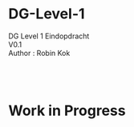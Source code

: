 # DG-Level-1 
DG Level 1 Eindopdracht <br />
V0.1 <br />
Author : Robin Kok <br />
<br />
<br />
<br />

# Work in Progress
